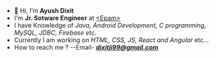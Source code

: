 - 👋 Hi, I’m <b>Ayush Dixit</b>
- I'm <b>Jr. Sotware Engineer</b> at <a href="https://www.epam.com/about"><span><</span>Epam<span>></span></a>
- I have Knowledge of *Java, Android Development, C programming, MySQL, JDBC, Firebase etc.*
- Currently I am working on <i>HTML, CSS, JS, React and Angular</i> etc...
- How to reach me ?
  --Email- ***dixitji99@gmail.com***

